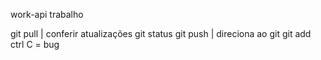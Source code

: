 work-api
trabalho

git pull | conferir atualizações
git status 
git push | direciona ao git
git add
ctrl C = bug